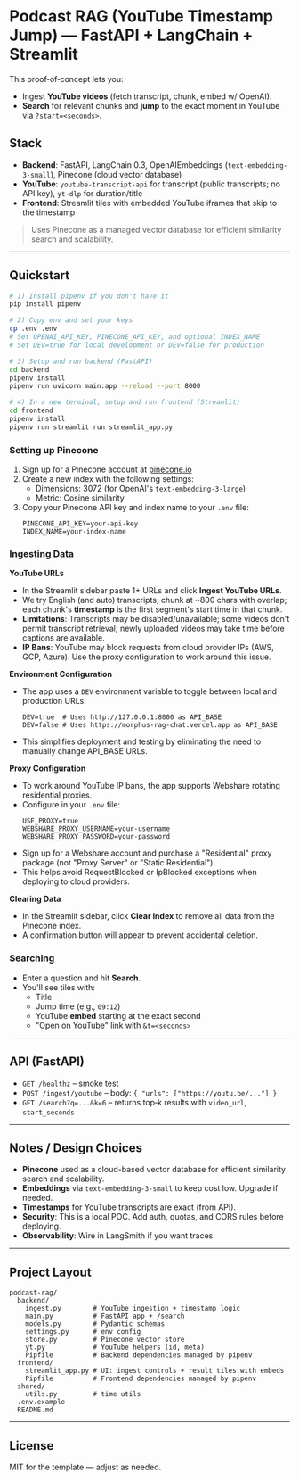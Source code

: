 # Podcast RAG (YouTube Timestamp Jump) — FastAPI + LangChain + Streamlit

This proof‑of‑concept lets you:
- Ingest **YouTube videos** (fetch transcript, chunk, embed w/ OpenAI).
- **Search** for relevant chunks and **jump** to the exact moment in YouTube via `?start=<seconds>`.

## Stack
- **Backend**: FastAPI, LangChain 0.3, OpenAIEmbeddings (`text-embedding-3-small`), Pinecone (cloud vector database)
- **YouTube**: `youtube-transcript-api` for transcript (public transcripts; no API key), `yt-dlp` for duration/title
- **Frontend**: Streamlit tiles with embedded YouTube iframes that skip to the timestamp

> Uses Pinecone as a managed vector database for efficient similarity search and scalability.

---

## Quickstart

```bash
# 1) Install pipenv if you don't have it
pip install pipenv

# 2) Copy env and set your keys
cp .env .env
# Set OPENAI_API_KEY, PINECONE_API_KEY, and optional INDEX_NAME
# Set DEV=true for local development or DEV=false for production

# 3) Setup and run backend (FastAPI)
cd backend
pipenv install
pipenv run uvicorn main:app --reload --port 8000

# 4) In a new terminal, setup and run frontend (Streamlit)
cd frontend
pipenv install
pipenv run streamlit run streamlit_app.py
```

### Setting up Pinecone

1. Sign up for a Pinecone account at [pinecone.io](https://www.pinecone.io/)
2. Create a new index with the following settings:
   - Dimensions: 3072 (for OpenAI's `text-embedding-3-large`)
   - Metric: Cosine similarity
3. Copy your Pinecone API key and index name to your `.env` file:
   ```
   PINECONE_API_KEY=your-api-key
   INDEX_NAME=your-index-name
   ```

### Ingesting Data

**YouTube URLs**
- In the Streamlit sidebar paste 1+ URLs and click **Ingest YouTube URLs**.
- We try English (and auto) transcripts; chunk at ~800 chars with overlap; each chunk's **timestamp** is the first segment's start time in that chunk.
- **Limitations**: Transcripts may be disabled/unavailable; some videos don't permit transcript retrieval; newly uploaded videos may take time before captions are available.
- **IP Bans**: YouTube may block requests from cloud provider IPs (AWS, GCP, Azure). Use the proxy configuration to work around this issue.

**Environment Configuration**
- The app uses a `DEV` environment variable to toggle between local and production URLs:
  ```
  DEV=true  # Uses http://127.0.0.1:8000 as API_BASE
  DEV=false # Uses https://morphus-rag-chat.vercel.app as API_BASE
  ```
- This simplifies deployment and testing by eliminating the need to manually change API_BASE URLs.

**Proxy Configuration**
- To work around YouTube IP bans, the app supports Webshare rotating residential proxies.
- Configure in your `.env` file:
  ```
  USE_PROXY=true
  WEBSHARE_PROXY_USERNAME=your-username
  WEBSHARE_PROXY_PASSWORD=your-password
  ```
- Sign up for a Webshare account and purchase a "Residential" proxy package (not "Proxy Server" or "Static Residential").
- This helps avoid RequestBlocked or IpBlocked exceptions when deploying to cloud providers.

**Clearing Data**
- In the Streamlit sidebar, click **Clear Index** to remove all data from the Pinecone index.
- A confirmation button will appear to prevent accidental deletion.

### Searching
- Enter a question and hit **Search**.
- You'll see tiles with:
  - Title
  - Jump time (e.g., `09:12`)
  - YouTube **embed** starting at the exact second
  - "Open on YouTube" link with `&t=<seconds>`

---

## API (FastAPI)

- `GET /healthz` – smoke test
- `POST /ingest/youtube` – body: `{ "urls": ["https://youtu.be/..."] }`
- `GET /search?q=...&k=6` – returns top‑k results with `video_url`, `start_seconds`

---

## Notes / Design Choices
- **Pinecone** used as a cloud-based vector database for efficient similarity search and scalability.
- **Embeddings** via `text-embedding-3-small` to keep cost low. Upgrade if needed.
- **Timestamps** for YouTube transcripts are exact (from API).
- **Security**: This is a local POC. Add auth, quotas, and CORS rules before deploying.
- **Observability**: Wire in LangSmith if you want traces.

---

## Project Layout
```
podcast-rag/
  backend/
    ingest.py        # YouTube ingestion + timestamp logic
    main.py          # FastAPI app + /search
    models.py        # Pydantic schemas
    settings.py      # env config
    store.py         # Pinecone vector store
    yt.py            # YouTube helpers (id, meta)
    Pipfile          # Backend dependencies managed by pipenv
  frontend/
    streamlit_app.py # UI: ingest controls + result tiles with embeds
    Pipfile          # Frontend dependencies managed by pipenv
  shared/
    utils.py         # time utils
  .env.example
  README.md
```

---

## License
MIT for the template — adjust as needed.

